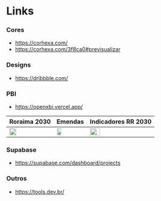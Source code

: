# Links

### Cores
- https://corhexa.com/
- https://corhexa.com/3f8ca0#previsualizar

### Designs
- https://dribbble.com/

### PBI
- https://openxbi.vercel.app/

| Roraima 2030        | Emendas         |  Indicadores RR 2030        |
| ------------- | ------------- | ------------- | 
|[<img src="https://github.com/user-attachments/assets/f37c9f88-52a4-4649-a10d-93f57957cd70" width="40%">](https://app.powerbi.com/view?r=eyJrIjoiZDNjZjgwZGQtMmNiYy00NzA5LTlmMDItNmQxMmI2MzI0NDViIiwidCI6IjNhZmRhZWZjLTc0ZjQtNGE4MC1hNGJjLTdmZjQ2OGNhOTUyMyJ9)| [<img src="https://github.com/user-attachments/assets/14ab0325-6623-4d59-8542-c6a4e22e0024" width="40%">](https://app.powerbi.com/view?r=eyJrIjoiZDBhZWQ1ZDMtNTc3Ni00YjQ3LWExY2ItNzA5OGVhYTgyYzAyIiwidCI6IjNhZmRhZWZjLTc0ZjQtNGE4MC1hNGJjLTdmZjQ2OGNhOTUyMyJ9)  | [<img src="https://github.com/user-attachments/assets/72ec6d2f-8b5b-438d-aa2f-3dafb4fe3ecc" width="40%">](https://app.powerbi.com/view?r=eyJrIjoiMmQzOTVmZjQtM2FlZC00YzY4LTg1ZDMtZmNlNjk2ZmRmZWE3IiwidCI6IjNhZmRhZWZjLTc0ZjQtNGE4MC1hNGJjLTdmZjQ2OGNhOTUyMyJ9)      |

### Supabase
- https://supabase.com/dashboard/projects

### Outros
- https://tools.dev.br/


